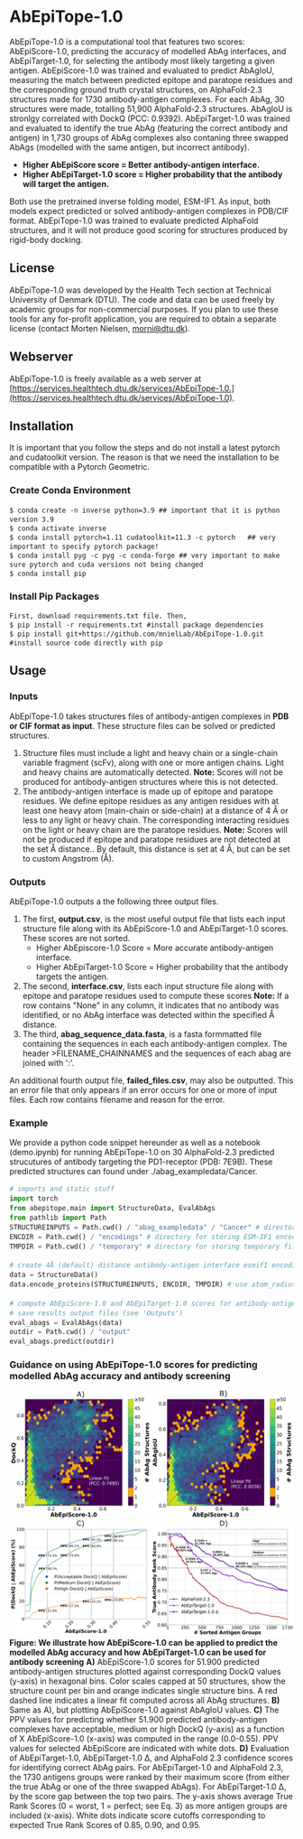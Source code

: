 # AbEpiTope-1.0
AbEpiTope-1.0 is a computational tool that features two scores: AbEpiScore-1.0, predicting the accuracy of modelled AbAg interfaces, and AbEpiTarget-1.0, for selecting the antibody most likely targeting a given antigen. AbEpiScore-1.0 was trained and evaluated to predict AbAgIoU, measuring the match between predicted epitope and paratope residues and the corresponding ground truth crystal structures, on AlphaFold-2.3 structures made for 1730 antibody-antigen complexes. For each AbAg, 30 structures were made, totalling 51,900 AlphaFold-2.3 structures. AbAgIoU is stronlgy correlated with DockQ (PCC: 0.9392). AbEpiTarget-1.0 was trained and evaluated to identify the true AbAg (featuring the correct antibody and antigen) in 1,730 groups of AbAg complexes also contaning three swapped AbAgs (modelled with the same antigen, but incorrect antibody). 
* **Higher AbEpiScore score = Better antibody-antigen interface.**
* **Higher AbEpiTarget-1.0 score = Higher probability that the antibody will target the antigen.**

Both use the pretrained inverse folding model, ESM-IF1. As input, both models expect predicted or solved antibody-antigen complexes in PDB/CIF format. AbEpiTope-1.0 was trained to evaluate predicted AlphaFold structures, and it will not produce good scoring for structures produced by rigid-body docking.
## License
AbEpiTope-1.0 was developed by the Health Tech section at Technical University of Denmark (DTU). The code and data can be used freely by academic groups for non-commercial purposes. If you plan to use these tools for any for-profit application, you are required to obtain a separate license (contact Morten Nielsen, morni@dtu.dk).

## Webserver
AbEpiTope-1.0 is freely available as a web server at [https://services.healthtech.dtu.dk/services/AbEpiTope-1.0.](https://services.healthtech.dtu.dk/services/AbEpiTope-1.0). 

## Installation 
It is important that you follow the steps and do not install a latest pytorch and cudatoolkit version. 
The reason is that we need the installation to be compatible with a Pytorch Geometric.

### Create Conda Environment
```
$ conda create -n inverse python=3.9 ## important that it is python version 3.9
$ conda activate inverse
$ conda install pytorch=1.11 cudatoolkit=11.3 -c pytorch   ## very important to specify pytorch package!
$ conda install pyg -c pyg -c conda-forge ## very important to make sure pytorch and cuda versions not being changed
$ conda install pip
```
### Install Pip Packages 
```
First, download requirements.txt file. Then,
$ pip install -r requirements.txt #install package dependencies
$ pip install git+https://github.com/mnielLab/AbEpiTope-1.0.git #install source code directly with pip
```
## Usage 

### Inputs 
AbEpiTope-1.0 takes structures files of antibody-antigen complexes in **PDB or CIF format as input**. These structure files can be solved or predicted structures.
1. Structure files must include a light and heavy chain or a single-chain variable fragment (scFv), along with one or more antigen chains. Light and heavy chains are automatically detected. **Note:** Scores will not be produced for antibody-antigen structures where this is not detected. 
2. The antibody-antigen interface is made up of epitope and paratope residues. We define epitope residues as any antigen residues with at least one heavy atom (main-chain or side-chain) at a distance of 4 Å or less to any light or heavy chain. The corresponding interacting residues on the light or heavy chain are the paratope residues. **Note:** Scores will not be produced if epitope and paratope residues are not detected at the set Å distance.. By default, this distance is set at 4 Å, but can be set to custom Angstrom (Å). 

### Outputs 
AbEpiTope-1.0 outputs a the following three output files.  
1. The first, **output.csv**, is the most useful output file that lists each input structure file along with its AbEpiScore-1.0 and AbEpiTarget-1.0 scores.
   These scores are not sorted.
   * Higher AbEpiscore-1.0 Score = More accurate antibody-antigen interface.
   * Higher AbEpiTarget-1.0 Score = Higher probability that the antibody targets the antigen.   
2. The second, **interface.csv**, lists each input structure file along with epitope and paratope residues used to compute these scores **Note:** If a row contains "None" in any column, it indicates that no antibody was identified, or no AbAg interface was detected within the specified Å distance.
3. The third, **abag_sequence_data.fasta**, is a fasta formmatted file containing the sequences in each each antibody-antigen complex. The header >FILENAME_CHAINNAMES and the sequences of each abag are joined with ':'.

An additional fourth output file, **failed_files.csv**, may also be outputted. This an error file that only appears if an error occurs for one or more of input files. Each row contains filename and reason for the error.

### Example
We provide a python code snippet hereunder as well as a notebook (demo.ipynb) for running AbEpiTope-1.0 on 30 AlphaFold-2.3 predicted strucutures of antibody targeting the PD1-receptor (PDB: 7E9B).
These predicted structures can found under ./abag_exampledata/Cancer. 

```python
# imports and static stuff
import torch
from abepitope.main import StructureData, EvalAbAgs
from pathlib import Path
STRUCTUREINPUTS = Path.cwd() / "abag_exampledata" / "Cancer" # directory containing PDB or CIF files (can also be a single PDB/CIF file)
ENCDIR = Path.cwd() / "encodings" # directory for storing ESM-IF1 encodings
TMPDIR = Path.cwd() / "temporary" # directory for storing temporary files 

# create 4Å (default) distance antibody-antigen interface esmif1 encodings of structure files
data = StructureData()
data.encode_proteins(STRUCTUREINPUTS, ENCDIR, TMPDIR) # use atom_radius for setting custom antibody-antigen interface Å distance for example 4.5Å, interface data.encode_proteins(STRUCTUREINPUTS, ENCDIR, TMPDIR, atom_radius=4.5) 

# compute AbEpiScore-1.0 and AbEpiTarget-1.0 scores for antibody-antigen complex structures at set antibody-antigen Å distance 
# save results output files (see 'Outputs')
eval_abags = EvalAbAgs(data)
outdir = Path.cwd() / "output"
eval_abags.predict(outdir)
```
### Guidance on using AbEpiTope-1.0 scores for predicting modelled AbAg accuracy and antibody screening  

![Screenshot](AbEpiTope_scoregraph.png)
**Figure: We illustrate how AbEpiScore-1.0 can be applied to predict the modelled AbAg accuracy and how AbEpiTarget-1.0 can be used for antibody screening** **A)** AbEpiScore-1.0 scores for 51.900 predicted antibody-antigen structures plotted against corresponding DockQ values (y-axis) in hexagonal bins. Color scales capped at 50 structures, show the structure count per bin and orange indicates single structure bins. A red dashed line indicates a linear fit computed across all AbAg structures. **B)** Same as A), but plotting AbEpiScore-1.0 against AbAgIoU values. **C)** The PPV values for predicting whether 51.900 predicted antibody-antigen complexes have acceptable, medium or high DockQ (y-axis) as a function of X AbEpiScore-1.0 (x-axis)  was computed in the range (0.0-0.55). PPV values for selected AbEpiScore are indicated with white dots. **D)** Evaluation of AbEpiTarget-1.0, AbEpiTarget-1.0 Δ, and AlphaFold 2.3 confidence scores for identifying correct AbAg pairs. For AbEpiTarget-1.0 and AlphaFold 2.3, the 1730 antigens groups were ranked by their maximum score (from either the true AbAg or one of the three swapped AbAgs). For AbEpiTarget-1.0 Δ, by the score gap between the top two pairs. The y-axis shows average True Rank Scores (0 = worst, 1 = perfect; see Eq. 3) as more antigen groups are included (x-axis). White dots indicate score cutoffs corresponding to expected True Rank Scores of 0.85, 0.90, and 0.95.



